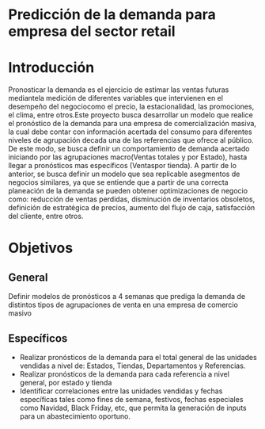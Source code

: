 # Predicción de la demanda para empresa del sector retail

# Introducción 

Pronosticar la demanda es el ejercicio de estimar las ventas futuras mediantela medición de diferentes variables que intervienen en el desempeño del negociocomo el precio, la estacionalidad, las promociones, el clima, entre otros.Este  proyecto  busca  desarrollar  un  modelo  que  realice  el  pronóstico  de  la demanda  para  una  empresa  de  comercialización  masiva,  la  cual  debe  contar con información acertada del consumo para diferentes niveles de agrupación decada una de las referencias que ofrece al público.  De este modo, se busca definir un comportamiento de demanda acertado iniciando por las agrupaciones macro(Ventas totales y por Estado), hasta llegar a pronósticos mas específicos (Ventaspor tienda).
A  partir  de  lo  anterior,  se  busca  definir  un  modelo  que  sea  replicable  asegmentos de negocios similares, ya que se entiende que a partir de una correcta planeación de la demanda se pueden obtener optimizaciones de negocio como: reducción de ventas perdidas, disminución de inventarios obsoletos, definición de estratégica de precios, aumento del flujo de caja, satisfacción del cliente, entre otros.

# Objetivos
## General
Definir modelos de pronósticos a 4 semanas que prediga la demanda de distintos tipos de agrupaciones de venta en una empresa de comercio masivo

## Específicos

- Realizar pronósticos de la demanda para el total general de las unidades vendidas a nivel de: Estados, Tiendas, Departamentos y Referencias.
- Realizar pronósticos de la demanda para cada referencia a nivel general, por estado y tienda
- Identificar correlaciones entre las unidades vendidas y fechas específicas tales como fines de semana, festivos, fechas especiales como Navidad, Black Friday, etc, que permita la generación de inputs para un abastecimiento oportuno.
